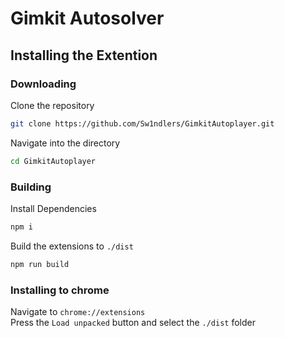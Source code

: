 # Gimkit Autosolver

## Installing the Extention

### Downloading

Clone the repository

```sh
git clone https://github.com/Sw1ndlers/GimkitAutoplayer.git
```

Navigate into the directory

```sh
cd GimkitAutoplayer
```

### Building

Install Dependencies

```sh
npm i
```

Build the extensions to `./dist`

```sh
npm run build
```

### Installing to chrome

Navigate to `chrome://extensions`  
Press the `Load unpacked` button and select the `./dist` folder
